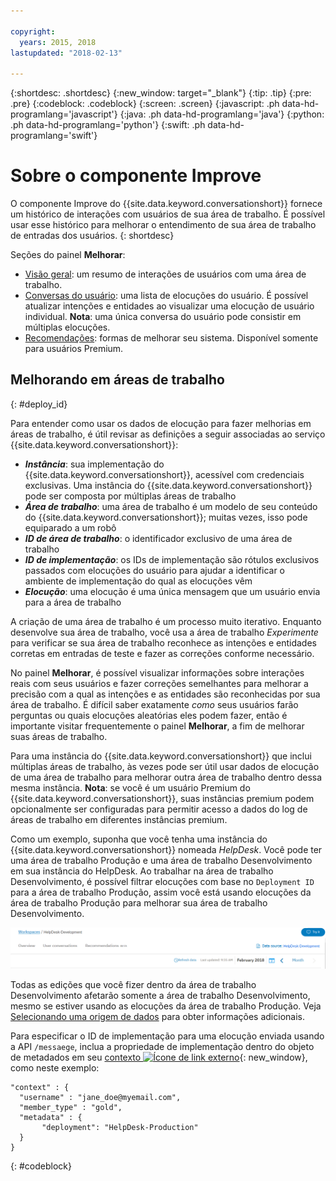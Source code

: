 ```yaml
---

copyright:
  years: 2015, 2018
lastupdated: "2018-02-13"

---
```


{:shortdesc: .shortdesc}
{:new_window: target="_blank"}
{:tip: .tip}
{:pre: .pre}
{:codeblock: .codeblock}
{:screen: .screen}
{:javascript: .ph data-hd-programlang='javascript'}
{:java: .ph data-hd-programlang='java'}
{:python: .ph data-hd-programlang='python'}
{:swift: .ph data-hd-programlang='swift'}

# Sobre o componente Improve

O componente Improve do {{site.data.keyword.conversationshort}} fornece um histórico de interações com usuários de sua área de trabalho. É possível usar esse histórico para melhorar o entendimento de sua área de trabalho de entradas dos usuários.
{: shortdesc}

Seções do painel **Melhorar**:

* [Visão geral](logs_oview.html): um resumo de interações de usuários com uma área de trabalho.
* [Conversas do usuário](logs_convo.html): uma lista de elocuções do usuário. É possível atualizar intenções e entidades ao visualizar uma elocução de usuário individual. **Nota**: uma única conversa do usuário pode consistir em múltiplas elocuções.
* [Recomendações](logs_recommend.html): formas de melhorar seu sistema. Disponível somente para usuários Premium.

## Melhorando em áreas de trabalho
{: #deploy_id}

Para entender como usar os dados de elocução para fazer melhorias em áreas de trabalho, é útil revisar as definições a seguir associadas ao serviço {{site.data.keyword.conversationshort}}:

* ***Instância***: sua implementação do {{site.data.keyword.conversationshort}}, acessível com credenciais exclusivas. Uma instância do {{site.data.keyword.conversationshort}} pode ser composta por múltiplas áreas de trabalho
* ***Área de trabalho***: uma área de trabalho é um modelo de seu conteúdo do {{site.data.keyword.conversationshort}}; muitas vezes, isso pode equiparado a um robô
* ***ID de área de trabalho***: o identificador exclusivo de uma área de trabalho
* ***ID de implementação***: os IDs de implementação são rótulos exclusivos passados com elocuções do usuário para ajudar a identificar o ambiente de implementação do qual as elocuções vêm
* ***Elocução***: uma elocução é uma única mensagem que um usuário envia para a área de trabalho

A criação de uma área de trabalho é um processo muito iterativo. Enquanto desenvolve sua área de trabalho, você usa a área de trabalho *Experimente* para verificar se sua área de trabalho reconhece as intenções e entidades corretas em entradas de teste e fazer as correções conforme necessário.

No painel **Melhorar**, é possível visualizar informações sobre interações reais com seus usuários e fazer correções semelhantes para melhorar a precisão com a qual as intenções e as entidades são reconhecidas por sua área de trabalho. É difícil saber exatamente *como* seus usuários farão perguntas ou quais elocuções aleatórias eles podem fazer, então é importante visitar frequentemente o painel **Melhorar**, a fim de melhorar suas áreas de trabalho.

Para uma instância do {{site.data.keyword.conversationshort}} que inclui múltiplas áreas de trabalho, às vezes pode ser útil usar dados de elocução de uma área de trabalho para melhorar outra área de trabalho dentro dessa mesma instância. **Nota**: se você é um usuário Premium do {{site.data.keyword.conversationshort}}, suas instâncias premium podem opcionalmente ser configuradas para permitir acesso a dados do log de áreas de trabalho em diferentes instâncias premium.

Como um exemplo, suponha que você tenha uma instância do {{site.data.keyword.conversationshort}} nomeada *HelpDesk*. Você pode ter uma área de trabalho Produção e uma área de trabalho Desenvolvimento em sua instância do HelpDesk. Ao trabalhar na área de trabalho Desenvolvimento, é possível filtrar elocuções com base no `Deployment ID` para a área de trabalho Produção, assim você está usando elocuções da área de trabalho Produção para melhorar sua área de trabalho Desenvolvimento.

![Link de origem de dados](images/data_source_1.png)

Todas as edições que você fizer dentro da área de trabalho Desenvolvimento afetarão somente a área de trabalho Desenvolvimento, mesmo se estiver usando as elocuções da área de trabalho Produção. Veja [Selecionando uma origem de dados](logs_convo.html#select-source) para obter informações adicionais.

Para especificar o ID de implementação para uma elocução enviada usando a API `/messaege`, inclua a propriedade de implementação dentro do objeto de metadados em seu [contexto ![Ícone de link externo](../../icons/launch-glyph.svg "Ícone de link externo")](https://www.ibm.com/watson/developercloud/conversation/api/v1/#send_message){: new_window}, como neste exemplo:

```
"context" : {
  "username" : "jane_doe@myemail.com",
  "member_type" : "gold",
  "metadata" : {
       "deployment": "HelpDesk-Production"
  }
}
```
{: #codeblock}
